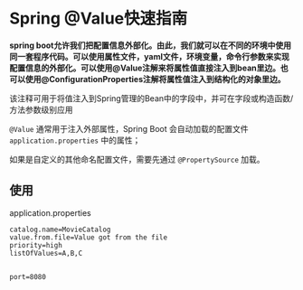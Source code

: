 # Spring @Value快速指南

**spring boot允许我们把配置信息外部化。由此，我们就可以在不同的环境中使用同一套程序代码。可以使用属性文件，yaml文件，环境变量，命令行参数来实现配置信息的外部化。可以使用@Value注解来将属性值直接注入到bean里边。也可以使用@ConfigurationProperties注解将属性值注入到结构化的对象里边。**

该注释可用于将值注入到Spring管理的Bean中的字段中，并可在字段或构造函数/方法参数级别应用

`@Value` 通常用于注入外部属性，Spring Boot 会自动加载的配置文件 `application.properties` 中的属性；

如果是自定义的其他命名配置文件，需要先通过 `@PropertySource` 加载。



## 使用

application.properties

```properties
catalog.name=MovieCatalog
value.from.file=Value got from the file
priority=high
listOfValues=A,B,C


port=8080
```


